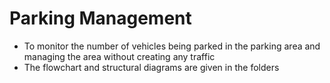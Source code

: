 # Parking Management

* To monitor the number of vehicles being parked in the parking area and managing the area without creating any traffic
* The flowchart and structural diagrams are given in the folders
